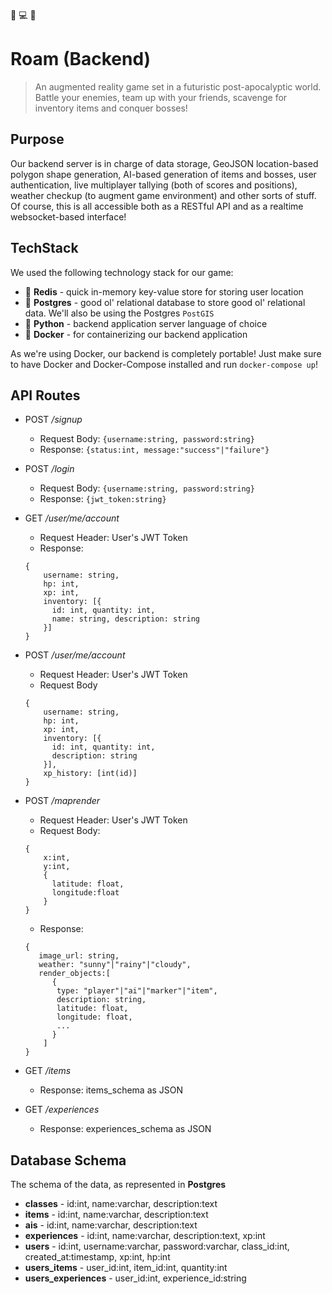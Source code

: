 :rotating_light: :computer: :rotating_light:
# Roam (Backend)
> An augmented reality game set in a futuristic post-apocalyptic world. Battle your enemies, team up with your friends, scavenge for inventory items and conquer bosses!

## Purpose
Our backend server is in charge of data storage, GeoJSON location-based polygon shape generation, AI-based generation of items and bosses, user authentication, live multiplayer tallying (both of scores and positions), weather checkup (to augment game environment) and other sorts of stuff. Of course, this is all accessible both as a RESTful API and as a realtime websocket-based interface!

## TechStack
We used the following technology stack for our game:
* :baggage_claim: **Redis** - quick in-memory key-value store for storing user location
* :baggage_claim: **Postgres** - good ol' relational database to store good ol' relational data. We'll also be using the Postgres `PostGIS` 
* :snake: **Python** - backend application server language of choice
* :whale: **Docker** - for containerizing our backend application

As we're using Docker, our backend is completely portable! Just make sure to have Docker and Docker-Compose installed and run `docker-compose up`!

## API Routes

* POST _/signup_
  * Request Body: `{username:string, password:string}` 
  * Response: `{status:int, message:"success"|"failure"}`
* POST _/login_
  * Request Body: `{username:string, password:string}`
  * Response: `{jwt_token:string}`

* GET _/user/me/account_
  * Request Header: User's JWT Token
  * Response: 
  ```
  {
      username: string, 
      hp: int, 
      xp: int, 
      inventory: [{
        id: int, quantity: int, 
        name: string, description: string 
      }]
  }
  ``` 
* POST _/user/me/account_
  * Request Header: User's JWT Token
  * Request Body 
  ```
  {
      username: string, 
      hp: int, 
      xp: int, 
      inventory: [{
        id: int, quantity: int, 
        description: string
      }],
      xp_history: [int(id)]
  }
  ```

* POST _/maprender_
  * Request Header: User's JWT Token 
  * Request Body:
  ```
  {
      x:int, 
      y:int, 
      {
        latitude: float, 
        longitude:float
      }
  }
  ```
  * Response: 
  ```
  {
     image_url: string, 
     weather: "sunny"|"rainy"|"cloudy", 
     render_objects:[
        {
         type: "player"|"ai"|"marker"|"item", 
         description: string, 
         latitude: float,
         longitude: float,
         ...
        }
      ]
  }
  ```
    
* GET _/items_
  * Response: items_schema as JSON
* GET _/experiences_
  * Response: experiences_schema as JSON
 
## Database Schema
The schema of the data, as represented in **Postgres**
* **classes** - id:int, name:varchar, description:text
* **items** - id:int, name:varchar, description:text
* **ais** - id:int, name:varchar, description:text
* **experiences** - id:int, name:varchar, description:text, xp:int
* **users** - id:int, username:varchar, password:varchar, class_id:int, created_at:timestamp, xp:int, hp:int 
* **users_items** - user_id:int, item_id:int, quantity:int
* **users_experiences** - user_id:int, experience_id:string
